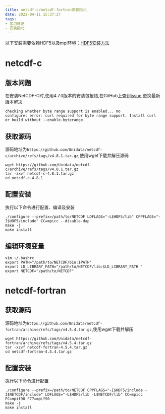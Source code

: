 ```yaml
---
title: netcdf-c/netcdf-fortran安装指北
date: 2022-04-11 15:37:27
tags: 
- 实习日记
- 安装指北
---
```


以下安装需要依赖HDF5以及mpi环境：[HDF5安装方法](HDF5安装指北.md)

# netcdf-c


## 版本问题

在安装NetCDF-C时,使用4.7.0版本的安装包报错,在GitHub上查到[issue](https://github.com/Unidata/netcdf-c/issues/1390),更换最新版本解决

```log
checking whether byte range support is enabled... no
configure: error: curl required for byte range support. Install curl or build without --enable-byterange.
```

## 获取源码

源码地址为```https://github.com/Unidata/netcdf-c/archive/refs/tags/v4.8.1.tar.gz```,使用wget下载并解压源码

```shell
wget https://github.com/Unidata/netcdf-c/archive/refs/tags/v4.8.1.tar.gz
tar -zxvf netcdf-c-4.8.1.tar.gz
cd netcdf-c-4.8.1
```

## 配置安装

执行以下命令进行配置、编译及安装

```shell
./configure --prefix=/path/to/NETCDF LDFLAGS="-L$HDF5/lib" CPPFLAGS="-I$HDF5/include" CC=mpicc --disable-dap
make -j
make install
```

## 编辑环境变量

```shell
vim ~/.bashrc
export PATH="/path/to/NETCDF/bin:$PATH"
export LD_LIBRARY_PATH="/path/to/NETCDF/lib:$LD_LIBRARY_PATH "
export NETCDF="/path/to/NETCDF"
```



# netcdf-fortran

##  获取源码

源码地址为```https://github.com/Unidata/netcdf-fortran/archive/refs/tags/v4.5.4.tar.gz```,使用wget下载并解压

```shell
wget https://github.com/Unidata/netcdf-fortran/archive/refs/tags/v4.5.4.tar.gz
tar -xzvf netcdf-fortran-4.5.4.tar.gz
cd netcdf-fortran-4.5.4.tar.gz
```

## 配置安装

执行以下命令进行配置

```shell
./configure --prefix=/path/to/NETCDF CPPFLAGS="-I$HDF5/include -I$NETCDF/include" LDFLAGS="-L$HDF5/lib -L$NETCDF/lib" CC=mpicc FC=mpif90 F77=mpif90
make -j
make install
```

